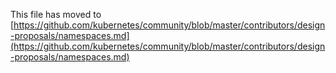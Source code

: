 This file has moved to [https://github.com/kubernetes/community/blob/master/contributors/design-proposals/namespaces.md](https://github.com/kubernetes/community/blob/master/contributors/design-proposals/namespaces.md)
